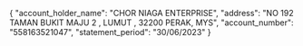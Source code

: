 {
    "account_holder_name": "CHOR NIAGA ENTERPRISE",
    "address": "NO 192 TAMAN BUKIT MAJU 2 , LUMUT , 32200 PERAK, MYS",
    "account_number": "558163521047",
    "statement_period": "30/06/2023"
}